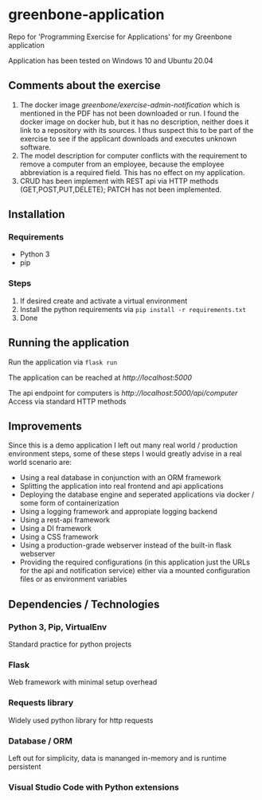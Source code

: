 # greenbone-application
Repo for 'Programming Exercise for Applications' for my Greenbone application

Application has been tested on Windows 10 and Ubuntu 20.04

## Comments about the exercise

1. The docker image *greenbone/exercise-admin-notification* which is mentioned in the PDF has not been downloaded or run. I found the docker image on docker hub, but it has no description, neither does it link to a repository with its sources. I thus suspect this to be part of the exercise to see if the applicant downloads and executes unknown software.
2. The model description for computer conflicts with the requirement to remove a computer from an employee, because the employee abbreviation is a required field. This has no effect on my application.
3. CRUD has been implement with REST api via HTTP methods (GET,POST,PUT,DELETE); PATCH has not been implemented.


## Installation 

### Requirements 

- Python 3
- pip

### Steps

1. If desired create and activate a virtual environment
2. Install the python requirements via `pip install -r requirements.txt`
3. Done


## Running the application

Run the application via `flask run`

The application can be reached at *http://localhost:5000*

The api endpoint for computers is *http://localhost:5000/api/computer* Access via standard HTTP methods


## Improvements

Since this is a demo application I left out many real world / production environment steps, some of these steps I would greatly advise in a real world scenario are:

- Using a real database in conjunction with an ORM framework
- Splitting the application into real frontend and api applications
- Deploying the database engine and seperated applications via docker / some form of containerization
- Using a logging framework and appropiate logging backend
- Using a rest-api framework
- Using a DI framework
- Using a CSS framework
- Using a production-grade webserver instead of the built-in flask webserver
- Providing the required configurations (in this application just the URLs for the api and notification service) either via a mounted configuration files or as environment variables


## Dependencies / Technologies

### Python 3, Pip, VirtualEnv
Standard practice for python projects

### Flask
Web framework with minimal setup overhead

### Requests library
Widely used python library for http requests

### Database / ORM
Left out for simplicity, data is mananged in-memory and is runtime persistent

### Visual Studio Code with Python extensions